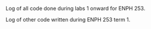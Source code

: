 Log of all code done during labs 1 onward for ENPH 253.

Log of other code written during ENPH 253 term 1.
